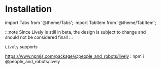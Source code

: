 # Installation

import Tabs from '@theme/Tabs';
import TabItem from '@theme/TabItem';

:::note 
Since Lively is still in beta, the design is subject to change and should not be considered final!
:::

`Lively` supports 

https://www.npmjs.com/package/@people_and_robots/lively : npm i @people_and_robots/lively


